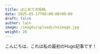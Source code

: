 ```yaml
---
title: はじめての投稿
date: 2025-05-17T00:00:00+09:00
draft: false
author: lain
image: /images/uploads/noimage.jpg
weight: 20
---
```


こんにちは、これは私の最初のHugo記事です！
